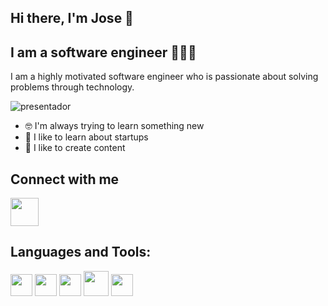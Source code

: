 ## Hi there, I'm Jose 👋

## I am a software engineer 👨🏼‍💻

I am a highly motivated software engineer who is passionate about solving problems through technology.

![presentador](https://user-images.githubusercontent.com/70913085/219763849-2c7b8af7-4508-467a-af20-cd679615fd34.gif)


* 🤓 I'm always trying to learn something new
* 🤯 I like to learn about startups                                            
* 💬 I like to create content 


## Connect with me

<a href="https://www.linkedin.com/in/jose-colmenares-480074233/"> <img src="https://user-images.githubusercontent.com/70913085/218813259-2ecf5d76-fd59-4497-925d-d860d0ad4b83.png" width="45px"/></a>

 ## Languages and Tools:
 
<div>
 <img src="https://user-images.githubusercontent.com/70913085/218809165-7fbb993d-4a01-415a-8fa6-7700c74f0de3.png" width="35px"/>
  <img src="https://user-images.githubusercontent.com/70913085/218809374-fd2dae39-c323-4e82-bcdb-8d35ed2780c9.png" width="35px"/>
  <img src="https://user-images.githubusercontent.com/70913085/218809449-0a15f564-9ab1-4c82-aac6-24a83f47613a.png" width="35px"/>
  <img src="https://user-images.githubusercontent.com/70913085/218810278-ad22fb42-0921-4040-ab76-ab46fffd63be.png" width="40px"/>
  <img src="https://user-images.githubusercontent.com/70913085/218809577-8ad0a408-644b-4f7d-be4d-2b2c106a2e84.png" width="35px"/>
</div>

<!---
joseandrescolmenares/joseandrescolmenares is a ✨ special ✨ repository because its `README.md` (this file) appears on your GitHub profile.
You can click the Preview link to take a look at your changes.
--->
